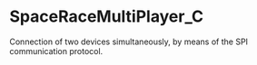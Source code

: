 # SpaceRaceMultiPlayer_C
Connection of two devices simultaneously, by means of the SPI communication protocol.
